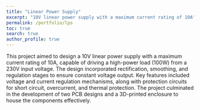 ```yaml
---
title: "Linear Power Supply"
excerpt: "10V linear power supply with a maximum current rating of 10A"
permalink: /portfolio/lps
toc: true
search: true
author_profile: true
---
```

This project aimed to design a 10V linear power supply with a maximum current rating of 10A, capable of driving a high-power load (100W) from a 230V input voltage. The design incorporated rectification, smoothing, and regulation stages to ensure constant voltage output. Key features included voltage and current regulation mechanisms, along with protection circuits for short circuit, overcurrent, and thermal protection. The project culminated in the development of two PCB designs and a 3D-printed enclosure to house the components effectively.


